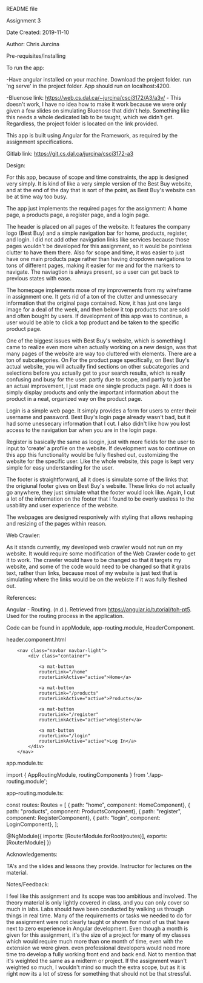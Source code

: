 README file

Assignment 3

Date Created: 2019-11-10

Author: Chris Jurcina

Pre-requisites/installing

To run the app:

-Have angular installed on your machine. Download the project folder. run 
'ng serve' in the project folder. App should run on localhost:4200.

-Bluenose link: https://web.cs.dal.ca/~jurcina/csci3172/A3/a3v/ - This doesn't 
work, I have no idea how to make it work because we were only given a few slides
on simulating Bluenose that didn't help. Something like this needs a whole 
dedicated lab to be taught, which we didn't get. Regardless, the project folder 
is located on the link provided.



This app is built using Angular for the Framework, as required by the assignment
specifications.

Gitlab link: https://git.cs.dal.ca/jurcina/csci3172-a3


Design:

For this app, because of scope and time constraints, the app is designed very 
simply. It is kind of like a very simple version of the Best Buy website, and at 
the end of the day that is sort of the point, as Best Buy's website can be at 
time way too busy.

The app just implements the required pages for the assignment: A home page, a 
products page, a register page, and a login page.

The header is placed on all pages of the website. It features the company logo 
(Best Buy) and a simple navigation bar for home, products, register, and login. 
I did not add other navigation links like services because those pages wouldn't 
be developed for this assignment, so it would be pointless clutter to have them 
there. Also for scope and time, it was easier to just have one main products 
page rather than having dropdown navigations to tons of different pages, making 
it easier for me and for the markers to navigate. The naviagtion is always 
present, so a user can get back to previous states with ease.

The homepage implements mose of my improvements from my wireframe in assignment 
one. It gets rid of a ton of the clutter and unnessecary information that the 
original page contained. Now, it has just one large image for a deal of the 
week, and then below it top products that are sold and often bought by users. 
If development of this app was to continue, a user would be able to click a top 
product and be taken to the specific product page.

One of the biggest issues with Best Buy's website, which is something I came to 
realize even more when actually working on a new design, was that many pages of
the website are way too cluttered with elements. There are a ton of 
subcategories. On For the product page specifically, on Best Buy's actual 
website, you will actually find sections on other subcategories and selections 
before you actually get to your search results, which is really confusing and 
busy for the user. partly due to scope, and partly to just be an actual 
improvement, I just made one single products page. All it does is simply display
products and only the important information about the product in a neat, 
organized way on the product page.

Login is a simple web page. It simply provides a form for users to enter their 
username and password. Best Buy's login page already wasn't bad, but it had some
unessecary information that I cut. I also didn't like how you lost access to the
navigation bar when you are in the login page.

Register is basically the same as loogin, just with more fields for the user to 
input to 'create' a profile on the website. If development was to continue on 
this app this functionality would be fully fleshed out, customizing the website 
for the specific user. Like the whole website, this page is kept very simple for
easy understanding for the user.

The footer is straightforward, all it does is simulate some of the links that 
the origiunal footer gives on Best Buy's website. These links do not actually go
anywhere, they just simulate what the footer would look like. Again, I cut a lot
of the information on the footer that I found to be overly useless to the 
usability and user experience of the website.

The webpages are designed responively with styling that allows reshaping and 
resizing of the pages within reason.



Web Crawler:

As it stands currently, my developed web crawler would not run on my website.
It would require some modification of the Web Crawler code to get it to work. 
The crawler would have to be changed so that it targets my website, and some of 
the code would need to be changed so that it grabs text, rather than links, 
because most of my website is just text that is simulating where the links would
be on the webiste if it was fully fleshed out.


References:

Angular - Routing. (n.d.). Retrieved from https://angular.io/tutorial/toh-pt5. 
Used for the routing process in the application.

Code can be found in appModule, app-routing.module, HeaderComponent.

header.component.html

        <nav class="navbar navbar-light">
            <div class="container">
                 
                <a mat-button 
                routerLink="/home"
                routerLinkActive="active">Home</a>
                      
                <a mat-button
                routerLink="/products"
                routerLinkActive="active">Products</a>
                       
                <a mat-button
                routerLink="/register"
                routerLinkActive="active">Register</a>
                       
                <a mat-button
                routerLink="/login"
                routerLinkActive="active">Log In</a>
            </div>
        </nav>

app.module.ts:

import { AppRoutingModule, routingComponents } from './app-routing.module';

app-routing.module.ts:

const routes: Routes = [
  { path: "home", component: HomeComponent},
  { path: "products", component: ProductsComponent},
  { path: "register", component: RegisterComponent},
  { path: "login", component: LoginComponent},
];

@NgModule({
  imports: [RouterModule.forRoot(routes)],
  exports: [RouterModule]
})



Acknowledgements:

TA's and the slides and lessons they provide.
Instructor for lectures on the material.

Notes/Feedback:

I feel like this assignment and its scope was too ambitious and involved. The
theory material is only lightly covered in class, and you can only cover so much
in labs. Labs should have been conducted by walking us through things in real 
time. Many of the requirements or tasks we needed to do for the assignment were 
not clearly taught or shown for most of us that have next to zero experience in 
Angular development. Even though a month is given for this assignment, it's the 
size of a project for many of my classes which would require much more than one 
month of time, even with the extension we were given. even professional 
developers would need more time tro develop a fully working front end and back 
end. Not to mention that it's weighted the same as a midterm or project. If the
assignment wasn't weighted so much, I wouldn't mind so much the extra scope, 
but as it is right now its a lot of stress for something that should not be that
stressful.


